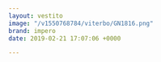 ```yaml
---
layout: vestito
image: "/v1550768784/viterbo/GN1816.png"
brand: impero
date: 2019-02-21 17:07:06 +0000

---
```

